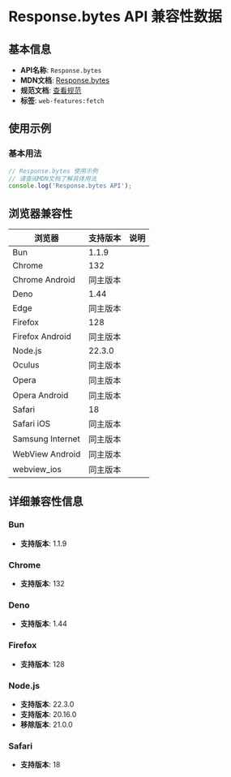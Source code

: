 # Response.bytes API 兼容性数据

## 基本信息

- **API名称**: `Response.bytes`
- **MDN文档**: [Response.bytes](https://developer.mozilla.org/docs/Web/API/Response/bytes)
- **规范文档**: [查看规范](https://fetch.spec.whatwg.org/#dom-body-bytes)
- **标签**: `web-features:fetch`

## 使用示例

### 基本用法

```javascript
// Response.bytes 使用示例
// 请查阅MDN文档了解具体用法
console.log('Response.bytes API');
```

## 浏览器兼容性

| 浏览器 | 支持版本 | 说明 |
|--------|----------|------|
| Bun | 1.1.9 |  |
| Chrome | 132 |  |
| Chrome Android | 同主版本 |  |
| Deno | 1.44 |  |
| Edge | 同主版本 |  |
| Firefox | 128 |  |
| Firefox Android | 同主版本 |  |
| Node.js | 22.3.0 |  |
| Oculus | 同主版本 |  |
| Opera | 同主版本 |  |
| Opera Android | 同主版本 |  |
| Safari | 18 |  |
| Safari iOS | 同主版本 |  |
| Samsung Internet | 同主版本 |  |
| WebView Android | 同主版本 |  |
| webview_ios | 同主版本 |  |

## 详细兼容性信息

### Bun

- **支持版本**: 1.1.9

### Chrome

- **支持版本**: 132

### Deno

- **支持版本**: 1.44

### Firefox

- **支持版本**: 128

### Node.js

- **支持版本**: 22.3.0
- **支持版本**: 20.16.0
- **移除版本**: 21.0.0

### Safari

- **支持版本**: 18

